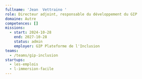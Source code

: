 ```yaml
---
fullname: 'Jean  Vettraino '
role: Directeur adjoint, responsable du développement du GIP
domaine: Autre
competences: []
missions:
  - start: 2024-10-28
    end: 2027-10-28
    status: admin
    employer: GIP Plateforme de l'Inclusion
teams:
  - /teams/gip-inclusion
startups:
  - les-emplois
  - l-immersion-facile
---
```

